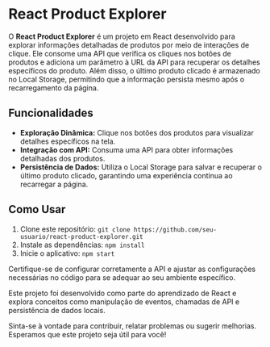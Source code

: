 # React Product Explorer

O **React Product Explorer** é um projeto em React desenvolvido para explorar informações detalhadas de produtos por meio de interações de clique. Ele consome uma API que verifica os cliques nos botões de produtos e adiciona um parâmetro à URL da API para recuperar os detalhes específicos do produto. Além disso, o último produto clicado é armazenado no Local Storage, permitindo que a informação persista mesmo após o recarregamento da página.

## Funcionalidades

- **Exploração Dinâmica:** Clique nos botões dos produtos para visualizar detalhes específicos na tela.
- **Integração com API:** Consuma uma API para obter informações detalhadas dos produtos.
- **Persistência de Dados:** Utiliza o Local Storage para salvar e recuperar o último produto clicado, garantindo uma experiência contínua ao recarregar a página.

## Como Usar

1. Clone este repositório: `git clone https://github.com/seu-usuario/react-product-explorer.git`
2. Instale as dependências: `npm install`
3. Inicie o aplicativo: `npm start`

Certifique-se de configurar corretamente a API e ajustar as configurações necessárias no código para se adequar ao seu ambiente específico.

Este projeto foi desenvolvido como parte do aprendizado de React e explora conceitos como manipulação de eventos, chamadas de API e persistência de dados locais.

Sinta-se à vontade para contribuir, relatar problemas ou sugerir melhorias. Esperamos que este projeto seja útil para você!
